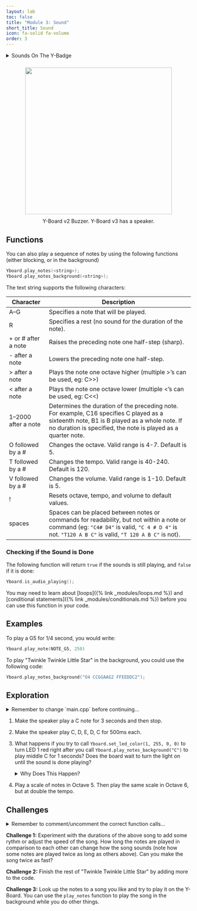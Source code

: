 ```yaml
---
layout: lab
toc: false
title: "Module 3: Sound"
short_title: Sound
icon: fa-solid fa-volume
order: 3
---
```


<details markdown="block">
<summary markdown="span">Sounds On The Y-Badge
</summary>
Y-Badge v3 has a speaker and Y-Badge v2 has a buzzer. Both can be used to play sounds. The speaker is able to play a wider range of sounds, but the buzzer is simpler to use. Both are able to play sounds by turning an electromagnet on and off at high speeds. The magnetic field that is produced vibrates a small disk very quickly, creating the sound you hear. We can specify the frequency of the buzzer in order to play different notes, and how long that note is played for.
</details>

<p align="center"><img src="{% link media/buzzer.png %}" width="400" hspace="5%" vspace="2%"/>
<br>
Y-Board v2 Buzzer. Y-Board v3 has a speaker.
</p>

## Functions

You can also play a sequence of notes by using the following functions (either blocking, or in the background)
```cpp
Yboard.play_notes(<string>);
Yboard.play_notes_background(<string>);
```

The text string supports the following characters:

| Character           | Description                                                                                                                                                                                                |
| ------------------- | ---------------------------------------------------------------------------------------------------------------------------------------------------------------------------------------------------------- |
| A–G                 | Specifies a note that will be played.                                                                                                                                                                      |
| R                   | Specifies a rest (no sound for the duration of the note).                                                                                                                                                  |
| + or # after a note | Raises the preceding note one half-step (sharp).                                                                                                                                                           |
| - after a note      | Lowers the preceding note one half-step.                                                                                                                                                                   |
| > after a note      | Plays the note one octave higher (multiple >’s can be used, eg: C>>)                                                                                                                                       |
| < after a note      | Plays the note one octave lower (multiple <’s can be used, eg: C<<)                                                                                                                                        |
| 1–2000 after a note | Determines the duration of the preceding note. For example, C16 specifies C played as a sixteenth note, B1 is B played as a whole note. If no duration is specified, the note is played as a quarter note. |
| O followed by a #   | Changes the octave. Valid range is 4-7. Default is 5.                                                                                                                                                      |
| T followed by a #   | Changes the tempo. Valid range is 40-240. Default is 120.                                                                                                                                                  |
| V followed by a #   | Changes the volume.  Valid range is 1-10. Default is 5.                                                                                                                                                    |
| !                   | Resets octave, tempo, and volume to default values.                                                                                                                                                        |
| spaces              | Spaces can be placed between notes or commands for readability, but not within a note or command (eg: `"C4# D4"` is valid, `"C 4 # D 4"` is not. `"T120 A B C"` is valid, `"T 120 A B C"` is not).         |

### Checking if the Sound is Done

The following function will return `true` if the sounds is still playing, and `false` if it is done:
```cpp
Yboard.is_audio_playing();
```
You may need to learn about [loops]({% link _modules/loops.md %}) and [conditional statements]({% link _modules/conditionals.md %}) before you can use this function in your code.


## Examples

To play a G5 for 1/4 second, you would write:

```cpp
Yboard.play_note(NOTE_G5, 250)
```

To play "Twinkle Twinkle Little Star" in the background, you could use the following code:

```cpp
Yboard.play_notes_background("O4 CCGGAAG2 FFEEDDC2");
```

## Exploration

<details markdown="block">
<summary markdown="span">Remember to change `main.cpp` before continuing...
</summary>
> 📝 **_NOTE:_** You will need to go to `main.cpp` and change the comments to call the correct activity function:
```c
// delay_activity();
sound_activity();
```
</details>

1. Make the speaker play a C note for 3 seconds and then stop. 

1. Make the speaker play C, D, E, D, C for 500ms each.

2. What happens if you try to call `Yboard.set_led_color(1, 255, 0, 0)` to turn LED 1 red right after you call `Yboard.play_notes_background("C")` to play middle C for 1 seconds? Does the board wait to turn the light on until the sound is done playing?
    <details markdown="block">
    <summary markdown="span">Why Does This Happen?
    </summary>
    
    The `Yboard.play_notes_background()` function is a **non-blocking** function, which means other functions that are called after it will actually run at the same time. However, the speaker can only play one note at a time, so any additional `Yboard.play_notes_background()` calls will wait until the one before has finished.
    </details>

3. Play a scale of notes in Octave 5.  Then play the same scale in Octave 6, but at double the tempo.

## Challenges

<details markdown="block">
<summary markdown="span">Remember to comment/uncomment the correct function calls...
</summary>
_Remember to comment out the `sound_exploration();` call in the `sound_activity` function and uncomment the correct challenge function:_

```c
sound_exploration();
// sound_challenge1();
// sound_challenge2();
```
</details>

**Challenge 1:** Experiment with the durations of the above song to add some rythm or adjust the speed of the song. How long the notes are played in comparison to each other can change how the song sounds (note how some notes are played twice as long as others above). Can you make the song twice as fast?

**Challenge 2:** Finish the rest of "Twinkle Twinkle Little Star" by adding more to the code.

**Challenge 3:** Look up the notes to a song you like and try to play it on the Y-Board. You can use the `play_notes` function to play the song in the background while you do other things.

